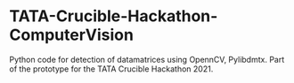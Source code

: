 # TATA-Crucible-Hackathon-ComputerVision
Python code for detection of datamatrices using OpennCV, Pylibdmtx. Part of the prototype for the TATA Crucible Hackathon 2021.
